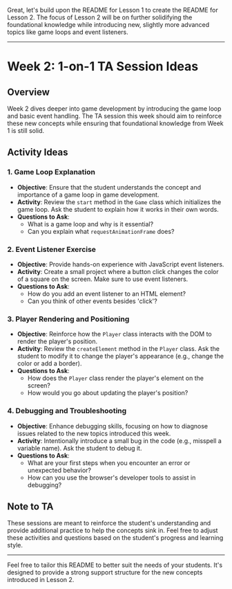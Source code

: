 Great, let's build upon the README for Lesson 1 to create the README for Lesson 2. The focus of Lesson 2 will be on further solidifying the foundational knowledge while introducing new, slightly more advanced topics like game loops and event listeners.

---

# Week 2: 1-on-1 TA Session Ideas

## Overview

Week 2 dives deeper into game development by introducing the game loop and basic event handling. The TA session this week should aim to reinforce these new concepts while ensuring that foundational knowledge from Week 1 is still solid.

## Activity Ideas

### 1. Game Loop Explanation

- **Objective**: Ensure that the student understands the concept and importance of a game loop in game development.
- **Activity**: Review the `start` method in the `Game` class which initializes the game loop. Ask the student to explain how it works in their own words.
- **Questions to Ask**: 
  - What is a game loop and why is it essential?
  - Can you explain what `requestAnimationFrame` does?

### 2. Event Listener Exercise

- **Objective**: Provide hands-on experience with JavaScript event listeners.
- **Activity**: Create a small project where a button click changes the color of a square on the screen. Make sure to use event listeners.
- **Questions to Ask**: 
  - How do you add an event listener to an HTML element?
  - Can you think of other events besides 'click'?

### 3. Player Rendering and Positioning

- **Objective**: Reinforce how the `Player` class interacts with the DOM to render the player's position.
- **Activity**: Review the `createElement` method in the `Player` class. Ask the student to modify it to change the player's appearance (e.g., change the color or add a border).
- **Questions to Ask**: 
  - How does the `Player` class render the player's element on the screen?
  - How would you go about updating the player's position?

### 4. Debugging and Troubleshooting

- **Objective**: Enhance debugging skills, focusing on how to diagnose issues related to the new topics introduced this week.
- **Activity**: Intentionally introduce a small bug in the code (e.g., misspell a variable name). Ask the student to debug it.
- **Questions to Ask**: 
  - What are your first steps when you encounter an error or unexpected behavior?
  - How can you use the browser's developer tools to assist in debugging?

## Note to TA

These sessions are meant to reinforce the student's understanding and provide additional practice to help the concepts sink in. Feel free to adjust these activities and questions based on the student's progress and learning style.

---

Feel free to tailor this README to better suit the needs of your students. It's designed to provide a strong support structure for the new concepts introduced in Lesson 2.
